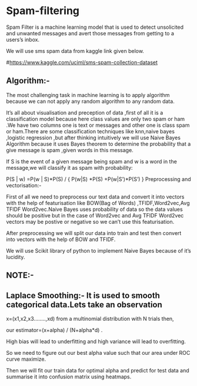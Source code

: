 # Spam-filtering

Spam Filter is a machine learning model that is used to detect unsolicited and unwanted messages and avert those messages from getting to a users’s inbox.

We will use  sms spam data from kaggle link given below.

#https://www.kaggle.com/uciml/sms-spam-collection-dataset

## Algorithm:-

The most challenging task in machine learning is to apply algorithm because we can not apply any random algorithm to any random data.

It’s all about visualisation and preception of data ,first of all it is a classification model because here class values are only two spam or ham .We have two columns one is text or messages and other one is class spam or ham.There are  some classification techniques like knn,naive bayes ,logistic regression ,but after thinking intuitively we will use Naive Bayes Algorithm  because it uses Bayes theorem to determine the probability that a give message is spam ,given words in this message.

If S is the event of a given message being spam and w is a word in the message,we will classify it as spam with probability:

P(S | w) =P(w | S)*P(S)  /  { P(w|S) *P(S) +P(w|S’)*P(S’) }
Preprocessing and vectorisation:-

First of all we need to preprocess our text data and convert it into vectors with the help of featurisation like BOW(Bag of Words) ,TFIDF,Word2vec,Avg TFIDF Word2vec.Naive Bayes uses probability of data so the data values should be positive but in the case of Word2vec and Avg TFIDF Word2vec vectors may be postive or negative so we can’t use this featurisation.

After preprocessing we will split our data into train and test then convert into vectors with the help of BOW and TFIDF.

We will use Scikit library of python to implement Naive Bayes because of it’s lucidity.

## NOTE:-

## Laplace Smoothing:-  It is used to smooth categorical data.Lets take an observation
x=(x1,x2,x3........,xd) from a multinomial distribution with N trials  then,

our estimator=(x+alpha) / (N+alpha*d) .

High bias will lead to underfitting and high variance will lead to overfitting.

So we need to figure out our best alpha value such that our area under ROC curve maximize.

Then we will fit our train data for optimal alpha and predict for test data and summarise it into confusion matrix using heatmaps.
